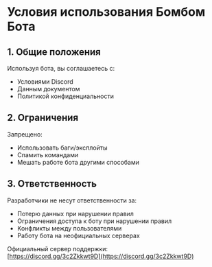 # Условия использования Бомбом Бота

## 1. Общие положения
Используя бота, вы соглашаетесь с:
- Условиями Discord
- Данным документом
- Политикой конфиденциальности

## 2. Ограничения
Запрещено:
- Использовать баги/эксплойты
- Спамить командами
- Мешать работе бота другими способами

## 3. Ответственность
Разработчики не несут ответственности за:
- Потерю данных при нарушении правил
- Ограничения доступа к боту при нарушении правил
- Конфликты между пользователями
- Работу бота на неофициальных серверах
  
Официальный сервер поддержки:  
[https://discord.gg/3c2Zkkwt9D](https://discord.gg/3c2Zkkwt9D)
